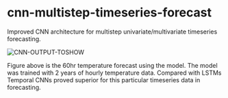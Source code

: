 # cnn-multistep-timeseries-forecast
Improved CNN architecture for multistep univariate/multivariate timeseries forecasting.

![CNN-OUTPUT-TOSHOW](https://user-images.githubusercontent.com/60859449/156728550-fa586e02-16bd-4463-b4a1-c52f3297b3f6.png)


Figure above is the 60hr temperature forecast using the model. The model was trained with 2 years of hourly temperature data. Compared with LSTMs Temporal CNNs proved superior for this particular timeseries data in forecasting.  
